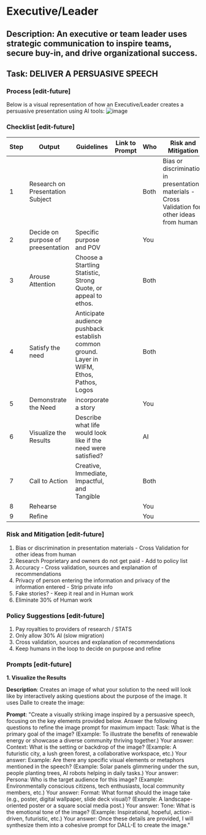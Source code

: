 # Executive/Leader

## Description: An executive or team leader uses strategic communication to inspire teams, secure buy-in, and drive organizational success.

## Task: DELIVER A PERSUASIVE SPEECH

### Process [edit-future]

Below is a visual representation of how an Executive/Leader creates a persuasive presentation using AI tools:
![image](https://github.com/user-attachments/assets/e64c5d00-f5df-43a2-bb5e-8a6ca9be64f5)


### Checklist [edit-future]

| Step | Output                                 | Guidelines                                                                                     | Link to Prompt | Who  | Risk and Mitigation                                                                            | Time | Link to Output |
|------|----------------------------------------|------------------------------------------------------------------------------------------------|----------------|------|------------------------------------------------------------------------------------------------|------|----------------|
| 1    | Research on Presentation Subject       |                                                                                                |                | Both | Bias or discrimination in presentation materials - Cross Validation for other ideas from human |      |                |
| 2    | Decide on purpose of preesentation<br> | Specific purpose and POV                                                                       |                | You  |                                                                                                |      |                |
| 3    | Arouse Attention<br>                   | Choose a Startling Statistic, Strong Quote, or appeal to ethos.                                |                | Both |                                                                                                |      |                |
| 4    | Satisfy the need<br>                   |  Anticipate audience pushback<br> establish common ground. Layer in WIFM, Ethos, Pathos, Logos |                | Both |                                                                                                |      |                |
| 5    | Demonstrate the Need<br>               | incorporate a story                                                                            |                | You  |                                                                                                |      |                |
| 6    | Visualize the Results<br>              |  Describe what life would look like if the need were satisfied?                                |                | AI   |                                                                                                |      |                |
| 7    | Call to Action<br>                     | Creative, Immediate, Impactful, and Tangible                                                   |                | Both |                                                                                                |      |                |
| 8    | Rehearse                               |                                                                                                |                | You  |                                                                                                |      |                |
| 9    | Refine                                 |                                                                                                |                | You  |                                                                                                |      |                |


### Risk and Mitigation [edit-future]

1. Bias or discrimination in presentation materials - Cross Validation for other ideas from human
2. Research Proprietary and owners do not get paid - Add to policy list
3. Accuracy - Cross validation, sources and explanation of recommendations
4. Privacy of person entering the information and privacy of the information entered - Strip private info
5. Fake stories? - Keep it real and in Human work
7. Eliminate 30% of Human work



### Policy Suggestions [edit-future]

1. Pay royalties to providers of research / STATS
2. Only allow 30% AI (slow migration)
3. Cross validation, sources and explanation of recommendations
4. Keep humans in the loop to decide on purpose and refine



### Prompts [edit-future]
 
**1. Visualize the Results**

**Description**: 
Creates an image of what your solution to the need will look like by interactively asking questions about the purpose of the image.  It uses Dalle to create the image:

**Prompt**:
"Create a visually striking image inspired by a persuasive speech, focusing on the key elements provided below. Answer the following questions to refine the image prompt for maximum impact:
Task:
What is the primary goal of the image?
(Example: To illustrate the benefits of renewable energy or showcase a diverse community thriving together.)
Your answer:
Context:
What is the setting or backdrop of the image?
(Example: A futuristic city, a lush green forest, a collaborative workspace, etc.)
Your answer:
Example:
Are there any specific visual elements or metaphors mentioned in the speech?
(Example: Solar panels glimmering under the sun, people planting trees, AI robots helping in daily tasks.)
Your answer:
Persona:
Who is the target audience for this image?
(Example: Environmentally conscious citizens, tech enthusiasts, local community members, etc.)
Your answer:
Format:
What format should the image take (e.g., poster, digital wallpaper, slide deck visual)?
(Example: A landscape-oriented poster or a square social media post.)
Your answer:
Tone:
What is the emotional tone of the image?
(Example: Inspirational, hopeful, action-driven, futuristic, etc.)
Your answer:
Once these details are provided, I will synthesize them into a cohesive prompt for DALL-E to create the image."

